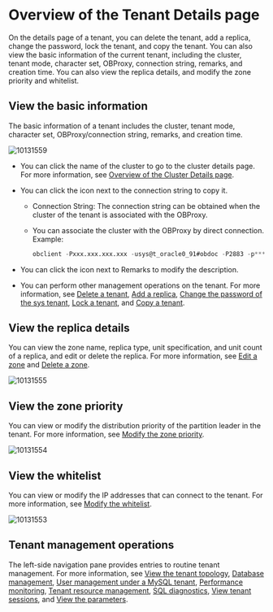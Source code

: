 Overview of the Tenant Details page
========================================================

On the details page of a tenant, you can delete the tenant, add a replica, change the password, lock the tenant, and copy the tenant. You can also view the basic information of the current tenant, including the cluster, tenant mode, character set, OBProxy, connection string, remarks, and creation time. You can also view the replica details, and modify the zone priority and whitelist.

**View the basic information**
---------------------------------------------------

The basic information of a tenant includes the cluster, tenant mode, character set, OBProxy/connection string, remarks, and creation time.

![10131559](https://help-static-aliyun-doc.aliyuncs.com/assets/img/en-US/9714306461/p338332.png)

* You can click the name of the cluster to go to the cluster details page. For more information, see [Overview of the Cluster Details page](../100.cluster-features/300.cluster-overview.md).

* You can click the icon next to the connection string to copy it.

  * Connection String: The connection string can be obtained when the cluster of the tenant is associated with the OBProxy.

  * You can associate the cluster with the OBProxy by direct connection. Example:

    ```sql
    obclient -Pxxx.xxx.xxx.xxx -usys@t_oracle0_91#obdoc -P2883 -p****** -c -A sys
    ```

* You can click the icon next to Remarks to modify the description.

* You can perform other management operations on the tenant. For more information, see [Delete a tenant](../../500.manage-tenants/200.basic-tenant-operations/700.delete-a-tenant.md), [Add a replica](../../500.manage-tenants/200.basic-tenant-operations/900.add-copy.md), [Change the password of the sys tenant](../../500.manage-tenants/200.basic-tenant-operations/1000.modify-the-sys-tenant-password.md), [Lock a tenant](../../500.manage-tenants/200.basic-tenant-operations/500.locked-tenants.md), and [Copy a tenant](../../500.manage-tenants/200.basic-tenant-operations/600.replication-tenant.md).

View the replica details
---------------------------------------------

You can view the zone name, replica type, unit specification, and unit count of a replica, and edit or delete the replica. For more information, see [Edit a zone](../../500.manage-tenants/200.basic-tenant-operations/1100.edit-the-tenant-copy-in-the-zone.md) and [Delete a zone](../../400.manage-clusters/300.basic-operations/700.manage-cluster-zones/700.userguide-delete-a-zone.md).

![10131555](https://help-static-aliyun-doc.aliyuncs.com/assets/img/en-US/9714306461/p338325.png)

View the zone priority
-------------------------------------------

You can view or modify the distribution priority of the partition leader in the tenant. For more information, see [Modify the zone priority](../../500.manage-tenants/200.basic-tenant-operations/1300.modify-a-zone-priority.md).

![10131554](https://help-static-aliyun-doc.aliyuncs.com/assets/img/en-US/9714306461/p338323.png)

View the whitelist
---------------------------------------

You can view or modify the IP addresses that can connect to the tenant. For more information, see [Modify the whitelist](../../500.manage-tenants/200.basic-tenant-operations/1400.modify-whitelist.md).

![10131553](https://help-static-aliyun-doc.aliyuncs.com/assets/img/en-US/9714306461/p338322.png)

Tenant management operations
-------------------------------------------------

The left-side navigation pane provides entries to routine tenant management. For more information, see [View the tenant topology](../../500.manage-tenants/300.userguide-view-the-tenant-topology.md), [Database management](../../500.manage-tenants/500.database-management.md), [User management under a MySQL tenant](../../500.manage-tenants/600.mysql-tenant-user-management.md), [Performance monitoring](../../500.manage-tenants/800.userguide-performance-monitoring.md), [Tenant resource management](../../500.manage-tenants/900.tenant-resource-management.md), [SQL diagnostics](../../500.manage-tenants/1000.sql-diagnostics/100.userguide-topsql-diagnostics.md), [View tenant sessions](../../500.manage-tenants/1100.session-management/100.view-tenant-sessions.md), and [View the parameters](../../500.manage-tenants/1200.userguide-parameters/100.userguide-view-the-parameter-list.md).
